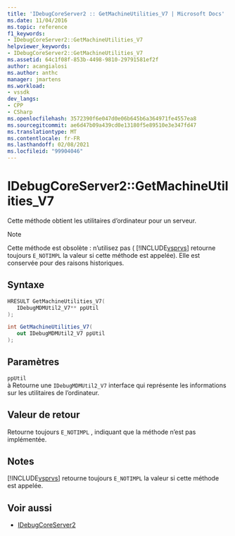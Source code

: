 ```yaml
---
title: 'IDebugCoreServer2 :: GetMachineUtilities_V7 | Microsoft Docs'
ms.date: 11/04/2016
ms.topic: reference
f1_keywords:
- IDebugCoreServer2::GetMachineUtilities_V7
helpviewer_keywords:
- IDebugCoreServer2::GetMachineUtilities_V7
ms.assetid: 64c1f08f-853b-4498-9810-29791581ef2f
author: acangialosi
ms.author: anthc
manager: jmartens
ms.workload:
- vssdk
dev_langs:
- CPP
- CSharp
ms.openlocfilehash: 3572390f6e047d0e06b645b6a364971fe4557ea8
ms.sourcegitcommit: ae6d47b09a439cd0e13180f5e89510e3e347fd47
ms.translationtype: MT
ms.contentlocale: fr-FR
ms.lasthandoff: 02/08/2021
ms.locfileid: "99904046"
---
```

# <a name="idebugcoreserver2getmachineutilities_v7"></a>IDebugCoreServer2::GetMachineUtilities_V7
Cette méthode obtient les utilitaires d’ordinateur pour un serveur.

> [!NOTE]
> Cette méthode est obsolète : n’utilisez pas ( [!INCLUDE[vsprvs](../../../code-quality/includes/vsprvs_md.md)] retourne toujours `E_NOTIMPL` la valeur si cette méthode est appelée). Elle est conservée pour des raisons historiques.

## <a name="syntax"></a>Syntaxe

```cpp
HRESULT GetMachineUtilities_V7(
   IDebugMDMUtil2_V7** ppUtil
);
```

```csharp
int GetMachineUtilities_V7(
   out IDebugMDMUtil2_V7 ppUtil
);
```

## <a name="parameters"></a>Paramètres
`ppUtil`\
à Retourne une `IDebugMDMUtil2_V7` interface qui représente les informations sur les utilitaires de l’ordinateur.

## <a name="return-value"></a>Valeur de retour
 Retourne toujours `E_NOTIMPL` , indiquant que la méthode n’est pas implémentée.

## <a name="remarks"></a>Notes
 [!INCLUDE[vsprvs](../../../code-quality/includes/vsprvs_md.md)] retourne toujours `E_NOTIMPL` la valeur si cette méthode est appelée.

## <a name="see-also"></a>Voir aussi
- [IDebugCoreServer2](../../../extensibility/debugger/reference/idebugcoreserver2.md)

